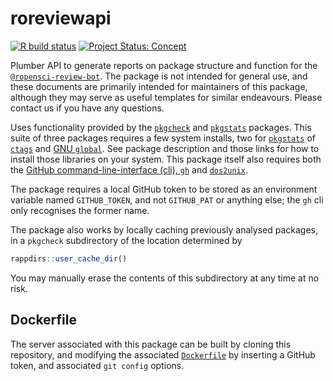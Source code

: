 # roreviewapi

<!-- badges: start -->

[![R build
status](https://github.com/ropenscilabs/roreviewapi/workflows/R-CMD-check/badge.svg)](https://github.com/ropenscilabs/roreviewapi/actions?query=workflow%3AR-CMD-check)
[![Project Status:
Concept](https://www.repostatus.org/badges/latest/concept.svg)](https://www.repostatus.org/#concept)
<!-- badges: end -->

Plumber API to generate reports on package structure and function for
the [`@ropensci-review-bot`](https://github.com/ropensci-review-bot).
The package is not intended for general use, and these documents are
primarily intended for maintainers of this package, although they may
serve as useful templates for similar endeavours. Please contact us if
you have any questions.

Uses functionality provided by the
[`pkgcheck`](https://github.com/ropenscilabs/pkgcheck) and
[`pkgstats`](https://github.com/ropenscilabs/pkgstats) packages. This
suite of three packages requires a few system installs, two for
[`pkgstats`](https://github.com/ropenscilabs/pkgstats) of
[`ctags`](https://ctags.io) and [GNU
`global`](https://www.gnu.org/software/global/). See package description
and those links for how to install those libraries on your system. This
package itself also requires both the [GitHub command-line-interface
(cli), `gh`](https://cli.github.com/) and
[`dos2unix`](https://sourceforge.net/projects/dos2unix/).

The package requires a local GitHub token to be stored as an environment
variable named `GITHUB_TOKEN`, and not `GITHUB_PAT` or anything else;
the `gh` cli only recognises the former name.

The package also works by locally caching previously analysed packages,
in a `pkgcheck` subdirectory of the location determined by

``` r
rappdirs::user_cache_dir()
```

You may manually erase the contents of this subdirectory at any time at
no risk.

## Dockerfile

The server associated with this package can be built by cloning this
repository, and modifying the associated
[`Dockerfile`](https://github.com/ropenscilabs/roreviewapi/blob/master/Dockerfile)
by inserting a GitHub token, and associated `git config` options.
